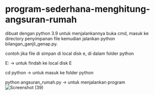 # program-sederhana-menghitung-angsuran-rumah
dibuat dengan python 3.9
untuk menjalankannya buka cmd, masuk ke directory penyimpanan file kemudian jalankan python bilangan_ganjil_genap.py.

contoh jika file di simpan di local disk e, di dalam folder python

E: -> untuk findah ke local disk E

cd python -> untuk masuk ke folder python

python angsuran_rumah.py -> untuk menjalankan program
![Screenshot (39)](https://user-images.githubusercontent.com/76439911/107220020-6df49d00-6a44-11eb-8009-236f06eb4593.png)
